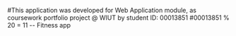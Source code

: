 #This application was developed for Web Application module, as coursework portfolio project @ WIUT by student ID: 00013851
#00013851 % 20 = 11 -- Fitness app
